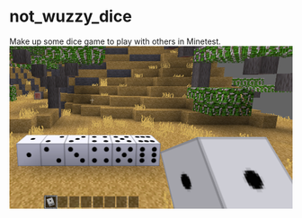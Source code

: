 # not_wuzzy_dice
Make up some dice game to play with others in Minetest.
![Preview](https://github.com/TumeniNodes/dice/blob/master/screenshot.png)
